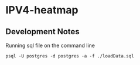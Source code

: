 # IPV4-heatmap

## Development Notes
Running sql file on the command line
```shell
psql -U postgres -d postgres -a -f ./loadData.sql
```